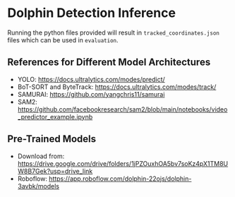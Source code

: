 # Dolphin Detection Inference 

Running the python files provided will result in `tracked_coordinates.json` files which can be used in `evaluation`. 

## References for Different Model Architectures
- YOLO: https://docs.ultralytics.com/modes/predict/
- BoT-SORT and ByteTrack: https://docs.ultralytics.com/modes/track/
- SAMURAI: https://github.com/yangchris11/samurai
- SAM2: https://github.com/facebookresearch/sam2/blob/main/notebooks/video_predictor_example.ipynb

## Pre-Trained Models
- Download from: https://drive.google.com/drive/folders/1jPZOuxhOA5bv7soKz4pX1TM8UW8B7Gek?usp=drive_link
- Roboflow: https://app.roboflow.com/dolphin-22ojs/dolphin-3avbk/models
